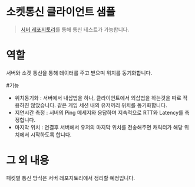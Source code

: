 # 소켓통신 클라이언트 샘플

> [서버 레포지토리](https://github.com/artbiit/SocketServer4Unity)를 통해 통신 테스트가 가능합니다.<br>

# 역할

서버와 소켓 통신을 통해 데이터를 주고 받으며 위치를 동기화합니다.

#기능
- 위치동기화  : 서버에서 내삽법을 하나, 클라이언트에서 외삽법을 하는것을 따로 적용하진 않았습니다. 같은 게임 세션 내의 유저끼리 위치를 동기화합니다.
- 지연시간 측정 : 서버의 Ping 메세지와 응답하며 지속적으로 RTT와 Latency를 측정합니다.
- 마지막 위치 : 연결후 서버에서 유저의 마지막 위치를 전송해주면 캐릭터가 해당 위치에서 시작하도록 합니다.


# 그 외 내용
패킷별 통신 방식은 서버 레포지토리에서 정리할 예정입니다.




